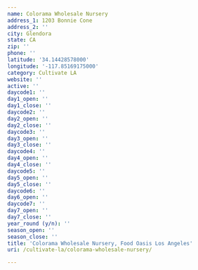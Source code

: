 ```yaml
---
name: Colorama Wholesale Nursery
address_1: 1203 Bonnie Cone
address_2: ''
city: Glendora
state: CA
zip: ''
phone: ''
latitude: '34.14428578000'
longitude: '-117.85169175000'
category: Cultivate LA
website: ''
active: ''
daycode1: ''
day1_open: ''
day1_close: ''
daycode2: ''
day2_open: ''
day2_close: ''
daycode3: ''
day3_open: ''
day3_close: ''
daycode4: ''
day4_open: ''
day4_close: ''
daycode5: ''
day5_open: ''
day5_close: ''
daycode6: ''
day6_open: ''
daycode7: ''
day7_open: ''
day7_close: ''
year_round (y/n): ''
season_open: ''
season_close: ''
title: 'Colorama Wholesale Nursery, Food Oasis Los Angeles'
uri: /cultivate-la/colorama-wholesale-nursery/

---
```


